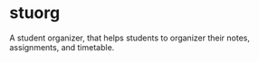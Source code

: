 # stuorg
 A student organizer, that helps students to organizer their notes, assignments, and timetable. 
